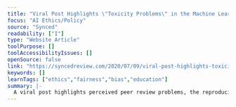 ```yaml
---
title: "Viral Post Highlights \"Toxicity Problems\" in the Machine Learning Community"
focus: "AI Ethics/Policy"
source: "Synced"
readability: ["I"]
type: "Website Article"
toolPurpose: []
toolAccessibilityIssues: []
openSource: false
link: "https://syncedreview.com/2020/07/09/viral-post-highlights-toxicity-problems-in-the-machine-learning-community/"
keywords: []
learnTags: ["ethics","fairness","bias","education"]
summary: |-
  A viral post highlights perceived peer review problems, the reproducibility crisis, and ethics and diversity issues in the machine learning community.
---
```


